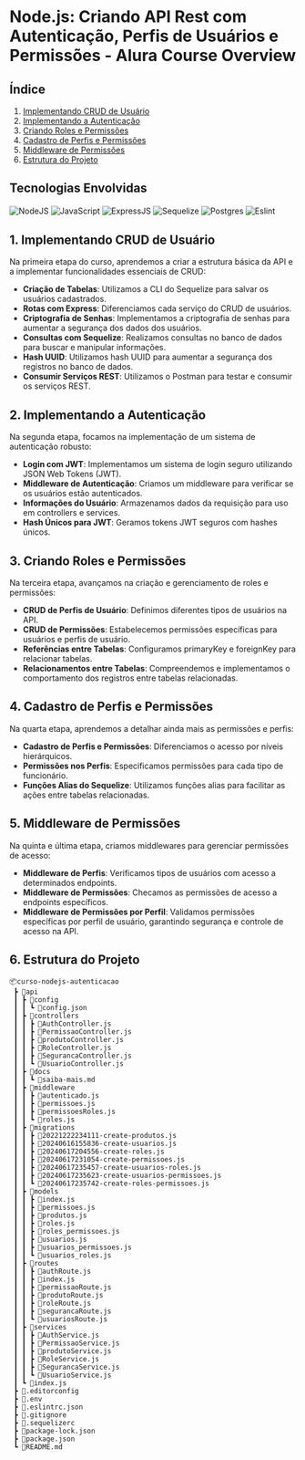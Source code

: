 # Node.js: Criando API Rest com Autenticação, Perfis de Usuários e Permissões - Alura Course Overview

## Índice
1. [Implementando CRUD de Usuário](#1-implementando-crud-de-usuário)
2. [Implementando a Autenticação](#2-implementando-a-autenticação)
3. [Criando Roles e Permissões](#3-criando-roles-e-permissões)
4. [Cadastro de Perfis e Permissões](#4-cadastro-de-perfis-e-permissões)
5. [Middleware de Permissões](#5-middleware-de-permissões)
6. [Estrutura do Projeto](#6-estrutura-do-projeto)

## Tecnologias Envolvidas
<div style="display: inline_block">
  <img align="center" alt="NodeJS" src="https://img.shields.io/badge/Node.js-43853D?style=for-the-badge&logo=node.js&logoColor=white"/>
   <img align="center" alt="JavaScript" src="https://img.shields.io/badge/JavaScript-F7DF1E?style=for-the-badge&logo=javascript&logoColor=black">
   <img align="center" alt="ExpressJS" src="https://img.shields.io/badge/Express.js-404D59?style=for-the-badge"/>
   <img align="center" alt="Sequelize" src="https://img.shields.io/badge/sequelize-323330?style=for-the-badge&logo=sequelize&logoColor=blue"/>
   <img align="center" alt="Postgres" src="https://img.shields.io/badge/PostgreSQL-316192?style=for-the-badge&logo=postgresql&logoColor=white"/>
   <img align="center" alt="Eslint" src="https://img.shields.io/badge/eslint-3A33D1?style=for-the-badge&logo=eslint&logoColor=white"/>
</div>


## 1. Implementando CRUD de Usuário
Na primeira etapa do curso, aprendemos a criar a estrutura básica da API e a implementar funcionalidades essenciais de CRUD:
- **Criação de Tabelas**: Utilizamos a CLI do Sequelize para salvar os usuários cadastrados.
- **Rotas com Express**: Diferenciamos cada serviço do CRUD de usuários.
- **Criptografia de Senhas**: Implementamos a criptografia de senhas para aumentar a segurança dos dados dos usuários.
- **Consultas com Sequelize**: Realizamos consultas no banco de dados para buscar e manipular informações.
- **Hash UUID**: Utilizamos hash UUID para aumentar a segurança dos registros no banco de dados.
- **Consumir Serviços REST**: Utilizamos o Postman para testar e consumir os serviços REST.

## 2. Implementando a Autenticação
Na segunda etapa, focamos na implementação de um sistema de autenticação robusto:
- **Login com JWT**: Implementamos um sistema de login seguro utilizando JSON Web Tokens (JWT).
- **Middleware de Autenticação**: Criamos um middleware para verificar se os usuários estão autenticados.
- **Informações do Usuário**: Armazenamos dados da requisição para uso em controllers e services.
- **Hash Únicos para JWT**: Geramos tokens JWT seguros com hashes únicos.

## 3. Criando Roles e Permissões
Na terceira etapa, avançamos na criação e gerenciamento de roles e permissões:
- **CRUD de Perfis de Usuário**: Definimos diferentes tipos de usuários na API.
- **CRUD de Permissões**: Estabelecemos permissões específicas para usuários e perfis de usuário.
- **Referências entre Tabelas**: Configuramos primaryKey e foreignKey para relacionar tabelas.
- **Relacionamentos entre Tabelas**: Compreendemos e implementamos o comportamento dos registros entre tabelas relacionadas.

## 4. Cadastro de Perfis e Permissões
Na quarta etapa, aprendemos a detalhar ainda mais as permissões e perfis:
- **Cadastro de Perfis e Permissões**: Diferenciamos o acesso por níveis hierárquicos.
- **Permissões nos Perfis**: Especificamos permissões para cada tipo de funcionário.
- **Funções Alias do Sequelize**: Utilizamos funções alias para facilitar as ações entre tabelas relacionadas.

## 5. Middleware de Permissões
Na quinta e última etapa, criamos middlewares para gerenciar permissões de acesso:
- **Middleware de Perfis**: Verificamos tipos de usuários com acesso a determinados endpoints.
- **Middleware de Permissões**: Checamos as permissões de acesso a endpoints específicos.
- **Middleware de Permissões por Perfil**: Validamos permissões específicas por perfil de usuário, garantindo segurança e controle de acesso na API.

## 6. Estrutura do Projeto
```
📦curso-nodejs-autenticacao
 ┣ 📂api
 ┃ ┣ 📂config
 ┃ ┃ ┗ 📜config.json
 ┃ ┣ 📂controllers
 ┃ ┃ ┣ 📜AuthController.js
 ┃ ┃ ┣ 📜PermissaoController.js
 ┃ ┃ ┣ 📜produtoController.js
 ┃ ┃ ┣ 📜RoleController.js
 ┃ ┃ ┣ 📜SegurancaController.js
 ┃ ┃ ┗ 📜UsuarioController.js
 ┃ ┣ 📂docs
 ┃ ┃ ┗ 📜saiba-mais.md
 ┃ ┣ 📂middleware
 ┃ ┃ ┣ 📜autenticado.js
 ┃ ┃ ┣ 📜permissoes.js
 ┃ ┃ ┣ 📜permissoesRoles.js
 ┃ ┃ ┗ 📜roles.js
 ┃ ┣ 📂migrations
 ┃ ┃ ┣ 📜20221222234111-create-produtos.js
 ┃ ┃ ┣ 📜20240616155836-create-usuarios.js
 ┃ ┃ ┣ 📜20240617204556-create-roles.js
 ┃ ┃ ┣ 📜20240617231054-create-permissoes.js
 ┃ ┃ ┣ 📜20240617235457-create-usuarios-roles.js
 ┃ ┃ ┣ 📜20240617235623-create-usuarios-permissoes.js
 ┃ ┃ ┗ 📜20240617235742-create-roles-permissoes.js
 ┃ ┣ 📂models
 ┃ ┃ ┣ 📜index.js
 ┃ ┃ ┣ 📜permissoes.js
 ┃ ┃ ┣ 📜produtos.js
 ┃ ┃ ┣ 📜roles.js
 ┃ ┃ ┣ 📜roles_permissoes.js
 ┃ ┃ ┣ 📜usuarios.js
 ┃ ┃ ┣ 📜usuarios_permissoes.js
 ┃ ┃ ┗ 📜usuarios_roles.js
 ┃ ┣ 📂routes
 ┃ ┃ ┣ 📜authRoute.js
 ┃ ┃ ┣ 📜index.js
 ┃ ┃ ┣ 📜permissaoRoute.js
 ┃ ┃ ┣ 📜produtoRoute.js
 ┃ ┃ ┣ 📜roleRoute.js
 ┃ ┃ ┣ 📜segurancaRoute.js
 ┃ ┃ ┗ 📜usuariosRoute.js
 ┃ ┣ 📂services
 ┃ ┃ ┣ 📜AuthService.js
 ┃ ┃ ┣ 📜PermissaoService.js
 ┃ ┃ ┣ 📜produtoService.js
 ┃ ┃ ┣ 📜RoleService.js
 ┃ ┃ ┣ 📜SegurancaService.js
 ┃ ┃ ┗ 📜UsuarioService.js
 ┃ ┗ 📜index.js
 ┣ 📜.editorconfig
 ┣ 📜.env
 ┣ 📜.eslintrc.json
 ┣ 📜.gitignore
 ┣ 📜.sequelizerc
 ┣ 📜package-lock.json
 ┣ 📜package.json
 ┗ 📜README.md
```
